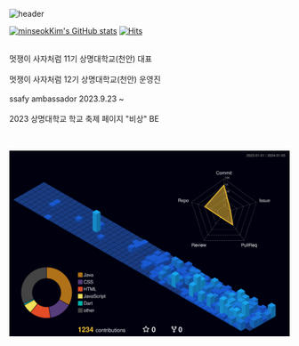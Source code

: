 ![header](https://capsule-render.vercel.app/api?type=waving&height=200&text=MinseokKim&fontSize=40&fontAlign=80&fontAlignY=40&color=gradient)

[![minseokKim's GitHub stats](https://github-readme-stats.vercel.app/api?username=minseokKim6823&theme=dark)](https://github.com/minseokKim6823/github-readme-stats)
[![Hits](https://hits.seeyoufarm.com/api/count/incr/badge.svg?url=https%3A%2F%2Fgithub.com%2F%2520minseokKim6823%2Fhit-counter&count_bg=%2301DAEF&title_bg=%23555555&icon=&icon_color=%23C0A8A8&title=hits&edge_flat=false)](https://hits.seeyoufarm.com)

<br/>
멋쟁이 사자처럼 11기 상명대학교(천안) 대표 
<br/><br/>
멋쟁이 사자처럼 12기 상명대학교(천안) 운영진
<br/><br/>
ssafy ambassador 2023.9.23 ~
<br/><br/>
2023 상명대학교 학교 축제 페이지 "비상" BE
<br/><br/><br/>


![](./profile-3d-contrib/profile-night-view.svg)
